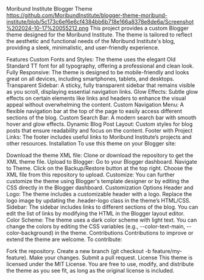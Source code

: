 Moribund Institute Blogger Theme
https://github.com/MoribundInstitute/blogger-theme-moribund-institute/blob/5c173c6ef6e6cf4384bb6b718e166a8378e8de6a/Screenshot%202024-10-17%20055212.png
This project provides a custom Blogger theme designed for the Moribund Institute. The theme is tailored to reflect the aesthetic and functional needs of the Moribund Institute's blog, providing a sleek, minimalistic, and user-friendly experience.

Features
Custom Fonts and Styles: The theme uses the elegant Old Standard TT font for all typography, offering a professional and clean look.
Fully Responsive: The theme is designed to be mobile-friendly and looks great on all devices, including smartphones, tablets, and desktops.
Transparent Sidebar: A sticky, fully transparent sidebar that remains visible as you scroll, displaying essential navigation links.
Glow Effects: Subtle glow effects on certain elements like links and headers to enhance the visual appeal without overwhelming the content.
Custom Navigation Menu: A flexible navigation bar at the top of the page to easily access different sections of the blog.
Custom Search Bar: A modern search bar with smooth hover and glow effects.
Dynamic Blog Post Layout: Custom styles for blog posts that ensure readability and focus on the content.
Footer with Project Links: The footer includes useful links to Moribund Institute’s projects and other resources.
Installation
To use this theme on your Blogger site:

Download the theme XML file: Clone or download the repository to get the XML theme file.
Upload to Blogger:
Go to your Blogger dashboard.
Navigate to Theme.
Click on the Backup/Restore button at the top right.
Choose the XML file from this repository to upload.
Customize: You can further customize the theme using Blogger's template designer or by editing the CSS directly in the Blogger dashboard.
Customization Options
Header and Logo: The theme includes a customizable header with a logo. Replace the logo image by updating the .header-logo class in the theme’s HTML/CSS.
Sidebar: The sidebar includes links to different sections of the blog. You can edit the list of links by modifying the HTML in the Blogger layout editor.
Color Scheme: The theme uses a dark color scheme with light text. You can change the colors by editing the CSS variables (e.g., --color-text-main, --color-background) in the theme.
Contributions
Contributions to improve or extend the theme are welcome. To contribute:

Fork the repository.
Create a new branch (git checkout -b feature/my-feature).
Make your changes.
Submit a pull request.
License
This theme is licensed under the MIT License. You are free to use, modify, and distribute the theme as you see fit, as long as the original license is included.
